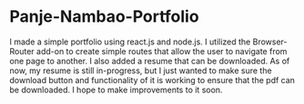 # Panje-Nambao-Portfolio

I made a simple portfolio using react.js and node.js.
I utilized the Browser-Router add-on to create simple routes that allow the user to navigate from one page to another.
I also added a resume that can be downloaded. 
As of now, my resume is still in-progress, but I just wanted to make sure the download button and functionality of it is working to ensure that the pdf can be downloaded.
I hope to make improvements to it soon. 


